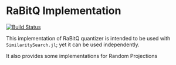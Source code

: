 # RaBitQ Implementation

[![Build Status](https://github.com/sadit/RaBitQ.jl/actions/workflows/CI.yml/badge.svg?branch=main)](https://github.com/sadit/RaBitQ.jl/actions/workflows/CI.yml?query=branch%3Amain)

This implementation of RaBitQ quantizer is intended to be used with `SimilaritySearch.jl`; yet it can be used independently.

It also provides some implementations for Random Projections 